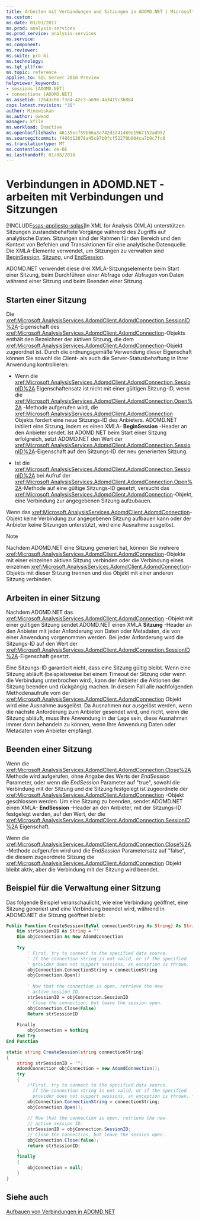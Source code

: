 ```yaml
---
title: Arbeiten mit Verbindungen und Sitzungen in ADOMD.NET | Microsoft Docs
ms.custom: 
ms.date: 03/03/2017
ms.prod: analysis-services
ms.prod_service: analysis-services
ms.service: 
ms.component: 
ms.reviewer: 
ms.suite: pro-bi
ms.technology: 
ms.tgt_pltfrm: 
ms.topic: reference
applies_to: SQL Server 2016 Preview
helpviewer_keywords:
- sessions [ADOMD.NET]
- connections [ADOMD.NET]
ms.assetid: 72b43c06-f3e4-42c3-a696-4a3419c3b884
caps.latest.revision: "35"
author: Minewiskan
ms.author: owend
manager: kfile
ms.workload: Inactive
ms.openlocfilehash: 46135ecf59b66a3e742d3241489e1967152ad952
ms.sourcegitcommit: f486d12078a45c87b0fcf52270b904ca7b0c7fc8
ms.translationtype: MT
ms.contentlocale: de-DE
ms.lasthandoff: 01/08/2018
---
```

# <a name="connections-in-adomdnet---working-with-connections-and-sessions"></a>Verbindungen in ADOMD.NET - arbeiten mit Verbindungen und Sitzungen
[!INCLUDE[ssas-appliesto-sqlas](../../includes/ssas-appliesto-sqlas.md)]In XML for Analysis (XMLA) unterstützen Sitzungen zustandsbehaftete Vorgänge während des Zugriffs auf analytische Daten. Sitzungen sind der Rahmen für den Bereich und den Kontext von Befehlen und Transaktionen für eine analytische Datenquelle. Die XMLA-Elemente verwendet, um Sitzungen zu verwalten sind [BeginSession](../../analysis-services/xmla/xml-elements-headers/beginsession-element-xmla.md), [Sitzung](../../analysis-services/xmla/xml-elements-headers/session-element-xmla.md), und [EndSession](../../analysis-services/xmla/xml-elements-headers/endsession-element-xmla.md).  
  
 ADOMD.NET verwendet diese drei XMLA-Sitzungselemente beim Start einer Sitzung, beim Durchführen einer Abfrage oder Abfragen von Daten während einer Sitzung und beim Beenden einer Sitzung.  
  
## <a name="starting-a-session"></a>Starten einer Sitzung  
 Die <xref:Microsoft.AnalysisServices.AdomdClient.AdomdConnection.SessionID%2A>-Eigenschaft des <xref:Microsoft.AnalysisServices.AdomdClient.AdomdConnection>-Objekts enthält den Bezeichner der aktiven Sitzung, die dem <xref:Microsoft.AnalysisServices.AdomdClient.AdomdConnection>-Objekt zugeordnet ist. Durch die ordnungsgemäße Verwendung dieser Eigenschaft können Sie sowohl die Client- als auch die Server-Statusbehaftung in Ihrer Anwendung kontrollieren:  
  
-   Wenn die <xref:Microsoft.AnalysisServices.AdomdClient.AdomdConnection.SessionID%2A> Eigenschaftensatz ist nicht mit einer gültigen Sitzung-ID, wenn die <xref:Microsoft.AnalysisServices.AdomdClient.AdomdConnection.Open%2A> -Methode aufgerufen wird, die <xref:Microsoft.AnalysisServices.AdomdClient.AdomdConnection> Objekts fordert eine neue Sitzungs-ID des Anbieters. ADOMD.NET initiiert eine Sitzung, indem es einen XMLA- **BeginSession** -Header an den Anbieter sendet. Ist ADOMD.NET beim Start einer Sitzung erfolgreich, setzt ADOMD.NET den Wert der <xref:Microsoft.AnalysisServices.AdomdClient.AdomdConnection.SessionID%2A>-Eigenschaft auf den Sitzungs-ID der neu generierten Sitzung.  
  
-   Ist die <xref:Microsoft.AnalysisServices.AdomdClient.AdomdConnection.SessionID%2A> bei Aufruf der <xref:Microsoft.AnalysisServices.AdomdClient.AdomdConnection.Open%2A>-Methode auf eine gültige Sitzungs-ID gesetzt, versucht das <xref:Microsoft.AnalysisServices.AdomdClient.AdomdConnection>-Objekt, eine Verbindung zur angegebenen Sitzung aufzubauen.  
  
 Wenn das <xref:Microsoft.AnalysisServices.AdomdClient.AdomdConnection>-Objekt keine Verbindung zur angegebenen Sitzung aufbauen kann oder der Anbieter keine Sitzungen unterstützt, wird eine Ausnahme ausgelöst.  
  
> [!NOTE]  
>  Nachdem ADOMD.NET eine Sitzung generiert hat, können Sie mehrere <xref:Microsoft.AnalysisServices.AdomdClient.AdomdConnection>-Objekte mit einer einzelnen aktiven Sitzung verbinden oder die Verbindung eines einzelnen <xref:Microsoft.AnalysisServices.AdomdClient.AdomdConnection>-Objekts mit dieser Sitzung trennen und das Objekt mit einer anderen Sitzung verbinden.  
  
## <a name="working-in-a-session"></a>Arbeiten in einer Sitzung  
 Nachdem ADOMD.NET das <xref:Microsoft.AnalysisServices.AdomdClient.AdomdConnection> -Objekt mit einer gültigen Sitzung sendet ADOMD.NET einen XMLA **Sitzung** -Header an den Anbieter mit jeder Anforderung von Daten oder Metadaten, die von einer Anwendung vorgenommen werden. Bei jeder Anforderung wird die Sitzungs-ID auf den Wert der <xref:Microsoft.AnalysisServices.AdomdClient.AdomdConnection.SessionID%2A>-Eigenschaft gesetzt.  
  
 Eine Sitzungs-ID garantiert nicht, dass eine Sitzung gültig bleibt. Wenn eine Sitzung abläuft (beispielsweise bei einem Timeout der Sitzung oder wenn die Verbindung unterbrochen wird), kann der Anbieter die Aktionen der Sitzung beenden und rückgängig machen. In diesem Fall alle nachfolgenden Methodenaufrufe vom der <xref:Microsoft.AnalysisServices.AdomdClient.AdomdConnection> Objekt wird eine Ausnahme ausgelöst. Da Ausnahmen nur ausgelöst werden, wenn die nächste Anforderung zum Anbieter gesendet wird, und nicht, wenn die Sitzung abläuft, muss Ihre Anwendung in der Lage sein, diese Ausnahmen immer dann behandeln zu können, wenn Ihre Anwendung Daten oder Metadaten vom Anbieter empfängt.  
  
## <a name="closing-a-session"></a>Beenden einer Sitzung  
 Wenn die <xref:Microsoft.AnalysisServices.AdomdClient.AdomdConnection.Close%2A> Methode wird aufgerufen, ohne Angabe des Werts der *EndSession* Parameter, oder wenn die *EndSession* Parameter auf "true", sowohl die Verbindung mit der Sitzung und die Sitzung festgelegt ist zugeordnete der <xref:Microsoft.AnalysisServices.AdomdClient.AdomdConnection> -Objekt geschlossen werden. Um eine Sitzung zu beenden, sendet ADOMD.NET einen XMLA- **EndSession** -Header an den Anbieter, mit der Sitzungs-ID festgelegt werden, auf den Wert, der die <xref:Microsoft.AnalysisServices.AdomdClient.AdomdConnection.SessionID%2A> Eigenschaft.  
  
 Wenn die <xref:Microsoft.AnalysisServices.AdomdClient.AdomdConnection.Close%2A> -Methode aufgerufen wird und die *EndSession* Parametersatz auf "false", die diesem zugeordnete Sitzung die <xref:Microsoft.AnalysisServices.AdomdClient.AdomdConnection> Objekt bleibt aktiv, aber die Verbindung mit der Sitzung wird beendet.  
  
## <a name="example-of-managing-a-session"></a>Beispiel für die Verwaltung einer Sitzung  
 Das folgende Beispiel veranschaulicht, wie eine Verbindung geöffnet, eine Sitzung generiert und eine Verbindung beendet wird, während in ADOMD.NET die Sitzung geöffnet bleibt:  
  
```vb  
Public Function CreateSession(ByVal connectionString As String) As String  
    Dim strSessionID As String = ""  
    Dim objConnection As New AdomdConnection  
  
    Try  
        ' First, try to connect to the specified data source.  
        ' If the connection string is not valid, or if the specified  
        ' provider does not support sessions, an exception is thrown.  
        objConnection.ConnectionString = connectionString  
        objConnection.Open()  
  
        ' Now that the connection is open, retrieve the new  
        ' active session ID.  
        strSessionID = objConnection.SessionID  
        ' Close the connection, but leave the session open.  
        objConnection.Close(False)  
        Return strSessionID  
  
    Finally  
        objConnection = Nothing  
    End Try  
End Function  
```  
  
```csharp  
static string CreateSession(string connectionString)  
{  
    string strSessionID = "";  
    AdomdConnection objConnection = new AdomdConnection();  
    try  
    {  
        /*First, try to connect to the specified data source.  
          If the connection string is not valid, or if the specified  
          provider does not support sessions, an exception is thrown. */  
        objConnection.ConnectionString = connectionString;  
        objConnection.Open();  
  
        // Now that the connection is open, retrieve the new  
        // active session ID.  
        strSessionID = objConnection.SessionID;  
        // Close the connection, but leave the session open.  
        objConnection.Close(false);  
        return strSessionID;  
    }  
    finally  
    {  
        objConnection = null;  
    }  
}  
```  
  
## <a name="see-also"></a>Siehe auch  
 [Aufbauen von Verbindungen in ADOMD.NET](../../analysis-services/multidimensional-models-adomd-net-client/connections-in-adomd-net.md)  
  
  
